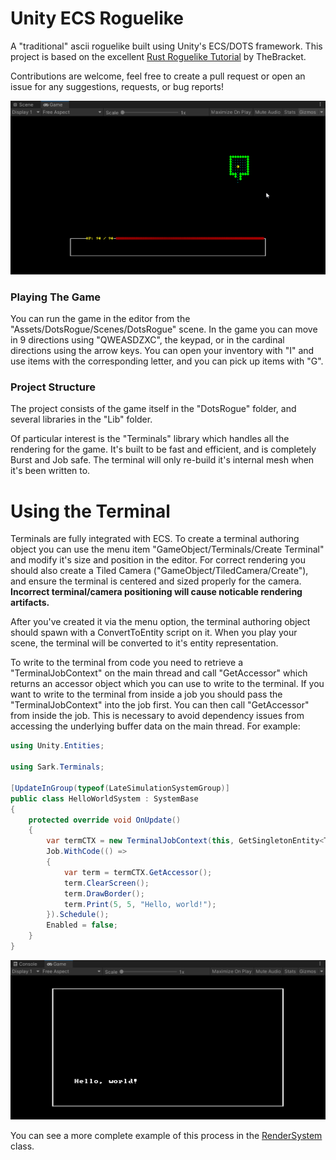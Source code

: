 # Unity ECS Roguelike
A "traditional" ascii roguelike built using Unity's ECS/DOTS framework. This project is based on the excellent [Rust Roguelike Tutorial](https://bfnightly.bracketproductions.com/rustbook/) by TheBracket. 

Contributions are welcome, feel free to create a pull request or open an issue for any suggestions, requests, or bug reports!

![](Images/game.gif)

### Playing The Game
You can run the game in the editor from the "Assets/DotsRogue/Scenes/DotsRogue" scene. In the game you can move in 9 directions using "QWEASDZXC", the keypad, or in the cardinal directions using the arrow keys. You can open your inventory with "I" and use items with the corresponding letter, and you can pick up items with "G".

### Project Structure
The project consists of the game itself in the "DotsRogue" folder, and several libraries in the "Lib" folder.

Of particular interest is the "Terminals" library which handles all the rendering for the game. It's built to be fast and efficient, and is completely Burst and Job safe. The terminal will only re-build it's internal mesh when it's been written to.

# Using the Terminal
Terminals are fully integrated with ECS. To create a terminal authoring object you can use the menu item "GameObject/Terminals/Create Terminal" and modify it's size and position in the editor. For correct rendering you should also create a Tiled Camera ("GameObject/TiledCamera/Create"), and ensure the terminal is centered and sized properly for the camera. **Incorrect terminal/camera positioning will cause noticable rendering artifacts.** 

After you've created it via the menu option, the terminal authoring object should spawn with a ConvertToEntity script on it. When you play your scene, the terminal will be converted to it's entity representation.

To write to the terminal from code you need to retrieve a "TerminalJobContext" on the main thread and call "GetAccessor" which returns an accessor object which you can use to write to the terminal. If you want to write to the terminal from inside a job you should pass the "TerminalJobContext" into the job first. You can then call "GetAccessor" from inside the job. This is necessary to avoid dependency issues from accessing the underlying buffer data on the main thread. For example:

``` csharp
using Unity.Entities;

using Sark.Terminals;

[UpdateInGroup(typeof(LateSimulationSystemGroup)]
public class HelloWorldSystem : SystemBase
{
    protected override void OnUpdate()
    {
        var termCTX = new TerminalJobContext(this, GetSingletonEntity<Terminal>());
        Job.WithCode(() =>
        {
            var term = termCTX.GetAccessor();
            term.ClearScreen();
            term.DrawBorder();
            term.Print(5, 5, "Hello, world!");
        }).Schedule();
        Enabled = false;
    }
}
```

![](Images/helloworld.png)

You can see a more complete example of this process in the [RenderSystem](Assets/DotsRogue/Rendering/Rendering.cs) class.